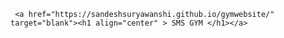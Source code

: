 
     <a href="https://sandeshsuryawanshi.github.io/gymwebsite/" target="blank"><h1 align="center" > SMS GYM </h1></a>
     
                                       
